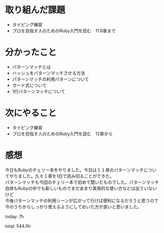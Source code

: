 #  取り組んだ課題
- タイピング練習
- プロを目指す人のためのRuby入門を読む　11.6章まで
  

# 分かったこと
- パターンマッチとは
- ハッシュをパターンマッチさせる方法
- パターンマッチの利用パターンについて
- ガード式について
- 1行パターンマッチについて

# 次にやること
- タイピング練習
- プロを目指す人のためのRuby入門を読む　12章から

# 感想
今日もRubyのチェリー本をやりました。今日は１１章のパターンマッチについてやりました。久々１章を1日で読み切ることができた。  
パターンマッチも今回のチェリー本で初めて聞いたものでした。パターンマッチ自体もRubyの中でも新しいものでまだあまり実用的な使い方などは出ていないけど  
今後パターンマッチの利用シーンが広がって行けば便利になるだろうと思うので今のうちからしっかり使えるようにしておいた方が良いと思いました。

today: 7h

total: 544.5h
